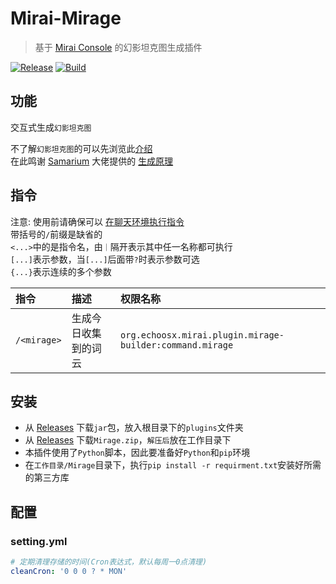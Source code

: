 # Mirai-Mirage

> 基于 [Mirai Console](https://github.com/mamoe/mirai-console) 的幻影坦克图生成插件

[![Release](https://img.shields.io/github/v/release/Echoosx/MiraiMirage)](https://github.com/Echoosx/MiraiMirage/releases)
[![Build](https://github.com/Echoosx/MiraiMirage/workflows/Java%20CI%20with%20Gradle/badge.svg?branch=master)](https://github.com/Echoosx/MiraiMirage/actions/workflows/gradle.yml)


## 功能
交互式生成`幻影坦克图`

不了解`幻影坦克图`的可以先浏览此[介绍](https://samarium150.github.io/mirage-tank-images/) <br/>
在此鸣谢 [Samarium](https://github.com/Samarium150) 大佬提供的 [生成原理](https://github.com/Samarium150/mirage-tank-images)


## 指令
注意: 使用前请确保可以 [在聊天环境执行指令](https://github.com/project-mirai/chat-command)  
带括号的`/`前缀是缺省的  
`<...>`中的是指令名，由`｜`隔开表示其中任一名称都可执行  
`[...]`表示参数，当`[...]`后面带`?`时表示参数可选  
`{...}`表示连续的多个参数


| 指令          | 描述          | 权限名称                                                |
|:------------|:------------|:----------------------------------------------------|
| `/<mirage>` | 生成今日收集到的词云  | `org.echoosx.mirai.plugin.mirage-builder:command.mirage` |

## 安装
- 从 [Releases](https://github.com/Echoosx/MiraiMirage/releases) 下载`jar`包，放入根目录下的`plugins`文件夹
- 从 [Releases](https://github.com/Echoosx/MiraiMirage/releases) 下载`Mirage.zip`，`解压后`放在工作目录下
- 本插件使用了`Python`脚本，因此要准备好`Python`和`pip`环境
- 在`工作目录/Mirage`目录下，执行`pip install -r requirment.txt`安装好所需的第三方库

## 配置
### setting.yml
```yaml
# 定期清理存储的时间(Cron表达式，默认每周一0点清理)
cleanCron: '0 0 0 ? * MON'
```

